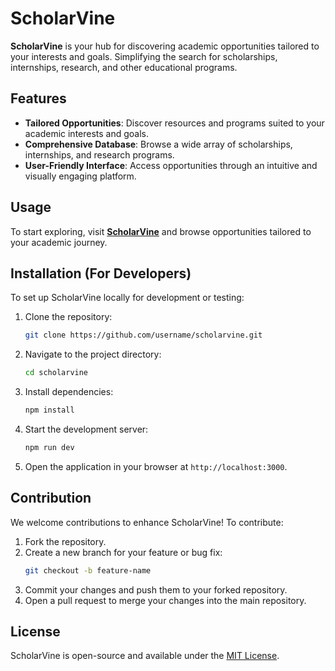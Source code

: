 # ScholarVine  

**ScholarVine** is your hub for discovering academic opportunities tailored to your interests and goals. Simplifying the search for scholarships, internships, research, and other educational programs.

## Features  
- **Tailored Opportunities**: Discover resources and programs suited to your academic interests and goals.  
- **Comprehensive Database**: Browse a wide array of scholarships, internships, and research programs.  
- **User-Friendly Interface**: Access opportunities through an intuitive and visually engaging platform.  

## Usage  
To start exploring, visit **[ScholarVine](https://www.scholarvine.vercel.app)** and browse opportunities tailored to your academic journey.  

## Installation (For Developers)  
To set up ScholarVine locally for development or testing:  

1. Clone the repository:  
   ```bash  
   git clone https://github.com/username/scholarvine.git  
   ```  

2. Navigate to the project directory:  
   ```bash  
   cd scholarvine  
   ```  

3. Install dependencies:  
   ```bash  
   npm install  
   ```  

4. Start the development server:  
   ```bash  
   npm run dev  
   ```  

5. Open the application in your browser at `http://localhost:3000`.  

## Contribution  
We welcome contributions to enhance ScholarVine! To contribute:  
1. Fork the repository.  
2. Create a new branch for your feature or bug fix:  
   ```bash  
   git checkout -b feature-name  
   ```  
3. Commit your changes and push them to your forked repository.  
4. Open a pull request to merge your changes into the main repository.  

## License  
ScholarVine is open-source and available under the [MIT License](LICENSE).  

